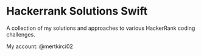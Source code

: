 # Hackerrank Solutions Swift 

A collection of my solutions and approaches to various HackerRank coding challenges.

My account: @mertkirci02
